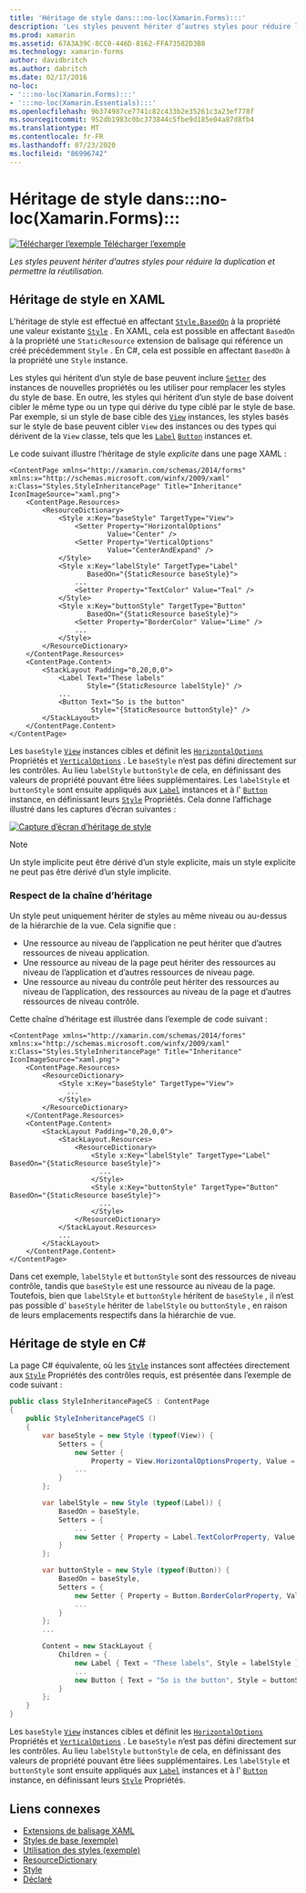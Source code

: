 ```yaml
---
title: 'Héritage de style dans:::no-loc(Xamarin.Forms):::'
description: 'Les styles peuvent hériter d’autres styles pour réduire la duplication et permettre la réutilisation. Cet article explique comment effectuer un héritage de style dans une :::no-loc(Xamarin.Forms)::: application.'
ms.prod: xamarin
ms.assetid: 67A3A39C-8CC0-446D-8162-FFA73582D3B8
ms.technology: xamarin-forms
author: davidbritch
ms.author: dabritch
ms.date: 02/17/2016
no-loc:
- ':::no-loc(Xamarin.Forms):::'
- ':::no-loc(Xamarin.Essentials):::'
ms.openlocfilehash: 9b374987ce7741c82c433b2e35261c3a23ef778f
ms.sourcegitcommit: 952db1983c0bc373844c5fbe9d185e04a87d8fb4
ms.translationtype: MT
ms.contentlocale: fr-FR
ms.lasthandoff: 07/23/2020
ms.locfileid: "86996742"
---
```

# <a name="style-inheritance-in-no-locxamarinforms"></a>Héritage de style dans:::no-loc(Xamarin.Forms):::

[![Télécharger l’exemple](~/media/shared/download.png) Télécharger l’exemple](https://docs.microsoft.com/samples/xamarin/xamarin-forms-samples/userinterface-styles-basicstyles)

_Les styles peuvent hériter d’autres styles pour réduire la duplication et permettre la réutilisation._

## <a name="style-inheritance-in-xaml"></a>Héritage de style en XAML

L’héritage de style est effectué en affectant [`Style.BasedOn`](xref::::no-loc(Xamarin.Forms):::.Style.BasedOn) à la propriété une valeur existante [`Style`](xref::::no-loc(Xamarin.Forms):::.Style) . En XAML, cela est possible en affectant `BasedOn` à la propriété une `StaticResource` extension de balisage qui référence un créé précédemment `Style` . En C#, cela est possible en affectant `BasedOn` à la propriété une `Style` instance.

Les styles qui héritent d’un style de base peuvent inclure [`Setter`](xref::::no-loc(Xamarin.Forms):::.Setter) des instances de nouvelles propriétés ou les utiliser pour remplacer les styles du style de base. En outre, les styles qui héritent d’un style de base doivent cibler le même type ou un type qui dérive du type ciblé par le style de base. Par exemple, si un style de base cible des [`View`](xref::::no-loc(Xamarin.Forms):::.View) instances, les styles basés sur le style de base peuvent cibler `View` des instances ou des types qui dérivent de la `View` classe, tels que les [`Label`](xref::::no-loc(Xamarin.Forms):::.Label) [`Button`](xref::::no-loc(Xamarin.Forms):::.Button) instances et.

Le code suivant illustre l’héritage de style *explicite* dans une page XAML :

```xaml
<ContentPage xmlns="http://xamarin.com/schemas/2014/forms" xmlns:x="http://schemas.microsoft.com/winfx/2009/xaml" x:Class="Styles.StyleInheritancePage" Title="Inheritance" IconImageSource="xaml.png">
    <ContentPage.Resources>
        <ResourceDictionary>
            <Style x:Key="baseStyle" TargetType="View">
                <Setter Property="HorizontalOptions"
                        Value="Center" />
                <Setter Property="VerticalOptions"
                        Value="CenterAndExpand" />
            </Style>
            <Style x:Key="labelStyle" TargetType="Label"
                   BasedOn="{StaticResource baseStyle}">
                ...
                <Setter Property="TextColor" Value="Teal" />
            </Style>
            <Style x:Key="buttonStyle" TargetType="Button"
                   BasedOn="{StaticResource baseStyle}">
                <Setter Property="BorderColor" Value="Lime" />
                ...
            </Style>
        </ResourceDictionary>
    </ContentPage.Resources>
    <ContentPage.Content>
        <StackLayout Padding="0,20,0,0">
            <Label Text="These labels"
                   Style="{StaticResource labelStyle}" />
            ...
            <Button Text="So is the button"
                    Style="{StaticResource buttonStyle}" />
        </StackLayout>
    </ContentPage.Content>
</ContentPage>
```

Les `baseStyle` [`View`](xref::::no-loc(Xamarin.Forms):::.View) instances cibles et définit les [`HorizontalOptions`](xref::::no-loc(Xamarin.Forms):::.View.HorizontalOptions) Propriétés et [`VerticalOptions`](xref::::no-loc(Xamarin.Forms):::.View.VerticalOptions) . Le `baseStyle` n’est pas défini directement sur les contrôles. Au lieu `labelStyle` `buttonStyle` de cela, en définissant des valeurs de propriété pouvant être liées supplémentaires. Les `labelStyle` et `buttonStyle` sont ensuite appliqués aux [`Label`](xref::::no-loc(Xamarin.Forms):::.Label) instances et à l' [`Button`](xref::::no-loc(Xamarin.Forms):::.Button) instance, en définissant leurs [`Style`](xref::::no-loc(Xamarin.Forms):::.NavigableElement.Style) Propriétés. Cela donne l’affichage illustré dans les captures d’écran suivantes :

[![Capture d’écran d’héritage de style](inheritance-images/style-inheritance.png)](inheritance-images/style-inheritance-large.png#lightbox)

> [!NOTE]
> Un style implicite peut être dérivé d’un style explicite, mais un style explicite ne peut pas être dérivé d’un style implicite.

### <a name="respecting-the-inheritance-chain"></a>Respect de la chaîne d’héritage

Un style peut uniquement hériter de styles au même niveau ou au-dessus de la hiérarchie de la vue. Cela signifie que :

- Une ressource au niveau de l’application ne peut hériter que d’autres ressources de niveau application.
- Une ressource au niveau de la page peut hériter des ressources au niveau de l’application et d’autres ressources de niveau page.
- Une ressource au niveau du contrôle peut hériter des ressources au niveau de l’application, des ressources au niveau de la page et d’autres ressources de niveau contrôle.

Cette chaîne d’héritage est illustrée dans l’exemple de code suivant :

```xaml
<ContentPage xmlns="http://xamarin.com/schemas/2014/forms" xmlns:x="http://schemas.microsoft.com/winfx/2009/xaml" x:Class="Styles.StyleInheritancePage" Title="Inheritance" IconImageSource="xaml.png">
    <ContentPage.Resources>
        <ResourceDictionary>
            <Style x:Key="baseStyle" TargetType="View">
              ...
            </Style>
        </ResourceDictionary>
    </ContentPage.Resources>
    <ContentPage.Content>
        <StackLayout Padding="0,20,0,0">
            <StackLayout.Resources>
                <ResourceDictionary>
                    <Style x:Key="labelStyle" TargetType="Label" BasedOn="{StaticResource baseStyle}">
                      ...
                    </Style>
                    <Style x:Key="buttonStyle" TargetType="Button" BasedOn="{StaticResource baseStyle}">
                      ...
                    </Style>
                </ResourceDictionary>
            </StackLayout.Resources>
            ...
        </StackLayout>
    </ContentPage.Content>
</ContentPage>
```

Dans cet exemple, `labelStyle` et `buttonStyle` sont des ressources de niveau contrôle, tandis que `baseStyle` est une ressource au niveau de la page. Toutefois, bien que `labelStyle` et `buttonStyle` héritent de `baseStyle` , il n’est pas possible d' `baseStyle` hériter de `labelStyle` ou `buttonStyle` , en raison de leurs emplacements respectifs dans la hiérarchie de vue.

## <a name="style-inheritance-in-c35"></a>Héritage de style en C&#35;

La page C# équivalente, où les [`Style`](xref::::no-loc(Xamarin.Forms):::.Style) instances sont affectées directement aux [`Style`](xref::::no-loc(Xamarin.Forms):::.NavigableElement.Style) Propriétés des contrôles requis, est présentée dans l’exemple de code suivant :

```csharp
public class StyleInheritancePageCS : ContentPage
{
    public StyleInheritancePageCS ()
    {
        var baseStyle = new Style (typeof(View)) {
            Setters = {
                new Setter {
                    Property = View.HorizontalOptionsProperty, Value = LayoutOptions.Center    },
                ...
            }
        };

        var labelStyle = new Style (typeof(Label)) {
            BasedOn = baseStyle,
            Setters = {
                ...
                new Setter { Property = Label.TextColorProperty, Value = Color.Teal    }
            }
        };

        var buttonStyle = new Style (typeof(Button)) {
            BasedOn = baseStyle,
            Setters = {
                new Setter { Property = Button.BorderColorProperty, Value =    Color.Lime },
                ...
            }
        };
        ...

        Content = new StackLayout {
            Children = {
                new Label { Text = "These labels", Style = labelStyle },
                ...
                new Button { Text = "So is the button", Style = buttonStyle }
            }
        };
    }
}
```

Les `baseStyle` [`View`](xref::::no-loc(Xamarin.Forms):::.View) instances cibles et définit les [`HorizontalOptions`](xref::::no-loc(Xamarin.Forms):::.View.HorizontalOptions) Propriétés et [`VerticalOptions`](xref::::no-loc(Xamarin.Forms):::.View.VerticalOptions) . Le `baseStyle` n’est pas défini directement sur les contrôles. Au lieu `labelStyle` `buttonStyle` de cela, en définissant des valeurs de propriété pouvant être liées supplémentaires. Les `labelStyle` et `buttonStyle` sont ensuite appliqués aux [`Label`](xref::::no-loc(Xamarin.Forms):::.Label) instances et à l' [`Button`](xref::::no-loc(Xamarin.Forms):::.Button) instance, en définissant leurs [`Style`](xref::::no-loc(Xamarin.Forms):::.NavigableElement.Style) Propriétés.

## <a name="related-links"></a>Liens connexes

- [Extensions de balisage XAML](~/xamarin-forms/xaml/xaml-basics/xaml-markup-extensions.md)
- [Styles de base (exemple)](https://docs.microsoft.com/samples/xamarin/xamarin-forms-samples/userinterface-styles-basicstyles)
- [Utilisation des styles (exemple)](https://docs.microsoft.com/samples/xamarin/xamarin-forms-samples/workingwithstyles)
- [ResourceDictionary](xref::::no-loc(Xamarin.Forms):::.ResourceDictionary)
- [Style](xref::::no-loc(Xamarin.Forms):::.Style)
- [Déclaré](xref::::no-loc(Xamarin.Forms):::.Setter)
